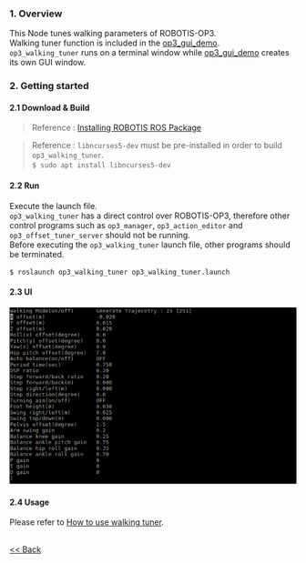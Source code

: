 ### 1. Overview   
This Node tunes walking parameters of ROBOTIS-OP3.  
Walking tuner function is included in the [op3_gui_demo].  
`op3_walking_tuner` runs on a terminal window while [op3_gui_demo] creates its own GUI window.    




### 2. Getting started
#### 2.1 Download & Build
 > Reference : [Installing ROBOTIS ROS Package](OP3_Recovery_of_ROBOTIS_OP3#24_installation_robotis_ros_packages.md)  

 > Reference : `libncurses5-dev` must be pre-installed in order to build `op3_walking_tuner`.  
    ```
    $ sudo apt install libncurses5-dev
    ```  

#### 2.2 Run
Execute the launch file.  
`op3_walking_tuner` has a direct control over ROBOTIS-OP3, therefore other control programs such as `op3_manager`, `op3_action_editor` and `op3_offset_tuner_server` should not be running.  
Before executing the `op3_walking_tuner` launch file, other programs should be terminated.  
```
$ roslaunch op3_walking_tuner op3_walking_tuner.launch
```  


#### 2.3 UI
<img src="https://github.com/ROBOTIS-GIT/ROBOTIS-Documents/blob/master/wiki-images/ROBOTIS-OP3/op3_walk_tuner.png?raw=true" align="bottom"/>


#### 2.4 Usage
Please refer to [How to use walking tuner].

<br>[&lt;&lt; Back](ROBOTIS-OP3-Tools.md)

[op3_gui_demo]:[OP3-How-to-use-walking-tuner.md]
[op3_gui_demo]:[op3_gui_demo.md]
[How to use walking tuner]:[OP3-How-to-use-walking-tuner.md]
